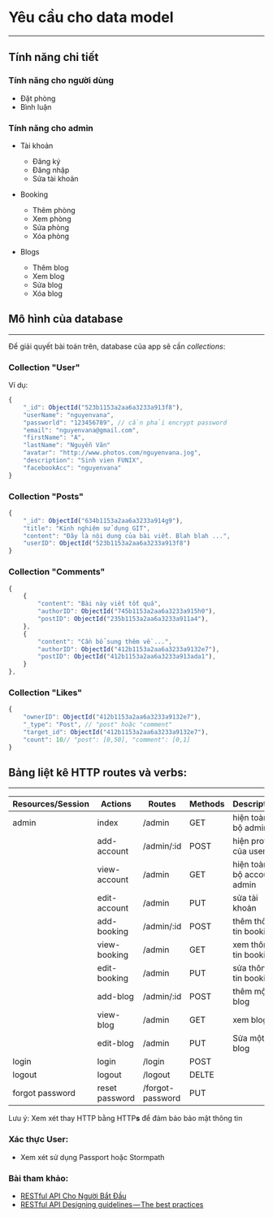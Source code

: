 # Yêu cầu cho data model


---
## Tính năng chi tiết
###  Tính năng cho người dùng 
   - Đặt phòng
   - Bình luận 
###  Tính năng cho admin 

- Tài khoản
   - Đăng ký 
   - Đăng nhập
   - Sửa tài khoản

- Booking 
   - Thêm phòng
   - Xem phòng
   - Sửa phòng
   - Xóa phòng
   
- Blogs
   - Thêm blog
   - Xem blog
   - Sửa blog
   - Xóa blog

## Mô hình của database
---
Để giải quyết bài toán trên, database của app sẽ cần  *collections*:

### Collection "User"

Ví dụ:

```js
{
    "_id": ObjectId("523b1153a2aa6a3233a913f8"),
    "userName": "nguyenvana",
    "passworld": "123456789", // cần phải encrypt password
    "email": "nguyenvana@gmail.com",
    "firstName": "A",
    "lastName": "Nguyễn Văn"
    "avatar": "http://www.photos.com/nguyenvana.jog",
    "description": "Sinh vien FUNIX",
    "facebookAcc": "nguyenvana"
}
```

### Collection "Posts"

```js
{
    "_id": ObjectId("634b1153a2aa6a3233a914g9"),
    "title": "Kinh nghiệm sử dụng GIT",
    "content": "Đây là nội dung của bài viết. Blah blah ...",
    "userID": ObjectId("523b1153a2aa6a3233a913f8")
}
```

### Collection "Comments"

```js
{
    {
        "content": "Bài này viết tốt quá",
        "authorID": ObjectId("745b1153a2aa6a3233a915h0"),
        "postID": ObjectId("235b1153a2aa6a3233a911a4"),
    },
    {
        "content": "Cần bổ sung thêm về ...",
        "authorID": ObjectId("412b1153a2aa6a3233a9132e7"),
        "postID": ObjectId("412b1153a2aa6a3233a913ada1"),
    }
},
```

### Collection "Likes"

```js
{
    "ownerID": ObjectId("412b1153a2aa6a3233a9132e7"),
    "_type": "Post", // "post" hoặc "comment"
    "target_id": ObjectId("412b1153a2aa6a3233a9132e7"),
    "count": 10// "post": [0,50], "comment": [0,1]
}
```

## Bảng liệt kê HTTP routes và verbs:
---

| Resources/Session    | Actions     | Routes     | Methods | Description | Parameters |
|---        |---        |---        |---        |---        |---                |
|admin  | index |/admin |GET    | hiện toàn bộ admin |      |
|       | add-account  |/admin/:id |POST    |hiện profile của user |    |
|       | view-account|/admin | GET      | hiện toàn bộ account admin      |   |
|       |edit-account|/admin | PUT  | sửa tài khoản  |   |
|       | add-booking |/admin/:id |POST    |thêm thông tin booking         |    |
|       | view-booking|/admin | GET      | xem thông tin booking     |   |
|       |edit-booking|/admin | PUT  | sửa thông tin booking   |   |
|       | add-blog |/admin/:id |POST    |thêm một blog|    |
|       | view-blog|/admin | GET      | xem blog     |   |
|       |edit-blog|/admin | PUT  | Sửa một blog  |   |
|login  |login  |/login     |POST   |                       |   |
|logout |logout |/logout    |DELTE  |                       |   |
|forgot password |reset password |/forgot-password|PUT      |   |



Lưu ý: Xem xét thay HTTP bằng HTTP**s** để đảm bảo bảo mật thông tin

### Xác thực User:

- Xem xét sử dụng Passport hoặc Stormpath

### Bài tham khảo:

- [RESTful API Cho Người Bắt Đầu](https://www.codehub.vn/RESTful-API-Cho-Nguoi-Bat-Dau)
- [RESTful API Designing guidelines — The best practices](https://hackernoon.com/restful-api-designing-guidelines-the-best-practices-60e1d954e7c9)
